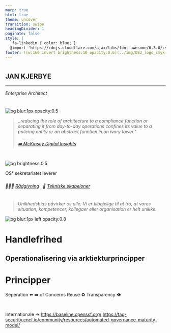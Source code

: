 ```yaml
---
marp: true
html: true
theme: uncover
transition: swipe
headingDivider: 1
paginate: false
style: |
  .fa-linkedin { color: blue; }
  @import 'https://cdnjs.cloudflare.com/ajax/libs/font-awesome/6.3.0/css/all.min.css'
footer: ![w:160 invert brightness:10 opacity:0.6](../img/OS2_logo_cmyk.svg)
---
```


#
## **JAN KJERBYE**
<hr>

*Enterprise Architect*

<!-- _footer:  |
    <i class="fa-brands fa-linkedin"></i> LinkedIn: [jankjerbye](https://www.linkedin.com/in/jankjerbye/)| <i class="fa-brands fa-github"></i> GitHub: [janhalen](https://github.com/janhalen) | <i class="fa-solid fa-envelope"></i> Email: [jan@os2.eu](mailto:jan@os2.eu)
-->

<!--
Bred erfaring med værdiskabelse fra både private og offentlige orgs.

Jeg brænder for en mere åben og robust offentlig sektor
-->

#

<!-- class: invert -->

![bg blur:1px opacity:0.5](https://images.unsplash.com/photo-1515856251934-766e064d7b09?q=80&w=1335&auto=format&fit=crop&ixlib=rb-4.0.3&ixid=M3wxMjA3fDB8MHxwaG90by1wYWdlfHx8fGVufDB8fHx8fA%3D%3D)

> _..reducing the role of architecture to a compliance function or separating it from day-to-day operations confines its value to a policing entity or an abstract function in an ivory tower."_
> 
> ###### [:arrow_right: McKinsey Digital Insights](https://www.mckinsey.com/capabilities/mckinsey-digital/our-insights/tech-forward/quantum-technology-use-cases-as-fuel-for-value-in-finance)


#
<!--
header: ![w:175](https://www.cncf.io/wp-content/uploads/2023/04/cncf-main-site-logo.svg) &nbsp; ![h:90 brightness:0.2](https://landscape.cncf.io/logos/0467938e71483d7b6fd46333527eb95ffd377bd90f8a9109ec172b45a1227d7e.svg) &nbsp; ![h:110px brightness:0.1](https://www.linuxfoundation.org/hs-fs/hubfs/openssf-stacked-color.png?width=266&height=394&name=openssf-stacked-color.png) &nbsp; ![invert](https://linuxfoundation.eu/hubfs/lf-Europe-white%201.svg)  &nbsp; &nbsp; ![w:50 ](https://publiccode.net/img/logo-symbol-10@2x.png) &nbsp; &nbsp;  ![w:110](https://todogroup.org/img/todo-logo-on-white.svg)
-->
![bg brightness:0.5](https://images.unsplash.com/photo-1542621334-a254cf47733d?q=80&w=2070&auto=format&fit=crop&ixlib=rb-4.0.3&ixid=M3wxMjA3fDB8MHxwaG90by1wYWdlfHx8fGVufDB8fHx8fA%3D%3D)

OS² sekretariatet leverer
###
###### 👷🏻‍♂️ [Rådgivning]() &NonBreakingSpace; 🧬 [Tekniske skabeloner]()

<!-- År 0 er for 10 år siden
     Cloud Computing har vundet på godt og ondt-->

# 
<!-- _class: -->
<!-- header: ""-->
<!-- footer: "_Prof. Flyvbjerg, IT University of Copenhagen - How Big Things Get Done (2022)_ "-->

> _Unikhedsbias påvirker os alle. Vi er tilbøjelige til at tro, at vores situation, kompetencer, kollegaer eller organisation er helt unikke._

![bg blur:1px left opacity:0.8 ](https://images.pexels.com/photos/8979740/pexels-photo-8979740.jpeg?auto=compress&cs=tinysrgb&w=1260&h=750&dpr=2)


# Handlefrihed
## Operationalisering via arktiekturprincipper
<!-- footer: " " -->

# Principper
Seperation ⬅️ ➡️  of Concerns
Reuse ♻️
Transparency 👁️

#
Internationale -> https://baseline.openssf.org/
https://tag-security.cncf.io/community/resources/automated-governance-maturity-model/